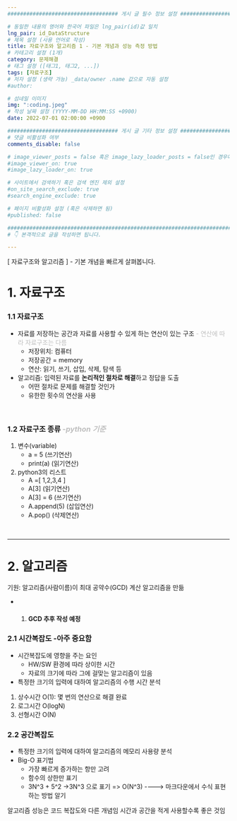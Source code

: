 ```yaml
---
################################### 게시 글 필수 정보 설정 ###################################

# 동일한 내용의 영어와 한국어 파일은 lng_pair(id)값 일치
lng_pair: id_DataStructure
# 제목 설정 (사용 언어로 작성)
title: 자료구조와 알고리즘 1 - 기본 개념과 성능 측정 방법
# 카테고리 설정 (1개)
category: 문제해결 
# 태그 설정 ([태그1, 태그2, ...])
tags: [자료구조] 
# 저자 설정 (생략 가능) _data/owner .name 값으로 자동 설정
#author: 

# 섬네일 이미지
img: ":coding.jpeg" 
# 작성 날짜 설정 (YYYY-MM-DD HH:MM:SS +0900)
date: 2022-07-01 02:00:00 +0900

################################### 게시 글 기타 정보 설정 ###################################
# 댓글 비활성화 여부
comments_disable: false

# image_viewer_posts = false 혹은 image_lazy_loader_posts = false인 경우에만 사용
#image_viewer_on: true
#image_lazy_loader_on: true

# 사이트에서 검색하기 혹은 검색 엔진 제외 설정 
#on_site_search_exclude: true
#search_engine_exclude: true

# 페이지 비활성화 설정 (혹은 삭제하면 됨)
#published: false

##########################################################################################
# 👇 본격적으로 글을 작성하면 됩니다. 

---
```

<!-- outline-start -->
[ 자료구조와 알고리즘 ] - 기본 개념을 빠르게 살펴봅니다.

<!-- outline-end -->
# 1. 자료구조
### 1.1 자료구조
* 자료를 저장하는 공간과 자료를 사용할 수 있게 하는 연산이 있는 구조 <span style="color:#BFBFBF">- 연산에 따라 자료구조는 다름</span>
    * 저장위치: 컴퓨터
    * 저장공간 = memory
    * 연산: 읽기, 쓰기, 삽입, 삭제, 탐색 등
* 알고리즘: 입력된 자료를 **논리적인 절차로 해결**하고 정답을 도출
    * 어떤 절차로 문제를 해결할 것인가
    * 유한한 횟수의 연산을 사용

<br>

### 1.2 자료구조 종류 <span style="color:#BFBFBF">-*python 기준*</span>
1. 변수(variable)
    * a = 5 (쓰기연산)
    * print(a) (읽기연산)
2. python3의 리스트
    * A =\[ 1,2,3,4 \]
    * A\[3\] (읽기연산)
    * A\[3\] = 6 (쓰기연산)
    * A.append(5) (삽입연산)
    * A.pop() (삭제연산)

<br>
<hr>

# 2. 알고리즘
기원: 알고리즘(사람이름)이 최대 공약수(GCD) 계산 알고리즘을 만듦
* 1. #### GCD 추후 작성 예정

### 2.1 시간복잡도 -**아주 중요함**
* 시간복잡도에 영향을 주는 요인
    * HW/SW 환경에 따라 상이한 시간  
    * 자료의 크기에 따라 그에 걸맞는 알고리즘이 있음
* 특정한 크기의 입력에 대하여 알고리즘의 수행 시간 분석

1. 상수시간 O(1): 몇 번의 연산으로 해결 완료
2. 로그시간 O(logN)
3. 선형시간 O(N)


### 2.2 공간복잡도
* 특정한 크기의 입력에 대하여 알고리즘의 메모리 사용량 분석
* Big-O 표기법
    * 가장 빠르게 증가하는 항만 고려
    * 함수의 상한만 표기
    * 3N^3 + 5^2 ->3N^3 으로 표기 => O(N^3) ----> 마크다운에서 수식 표현하는 방법 알기

알고리즘 성능은 코드 복잡도와 다른 개념임
시간과 공간을 적게 사용할수록 좋은 것임
